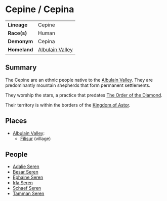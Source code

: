 # Cepine / Cepina

|||
| --- | --- |
| **Lineage** | Cepine | lineage.1
| **Race(s)** | Human |
| **Demonym** | Cepina |
| **Homeland** | [Albulain Valley](../places/plains-valleys/albulain-valley.md) |

## Summary

The Cepine are an ethnic people native to the [Albulain Valley](../places/plains-valleys/albulain-valley.md). They are predominantly mountain shepherds that form permanent settlements.

They worship the stars, a practice that predates [The Order of the Diamond](../organisations/the-order-of-the-diamond.md).

Their territory is within the borders of the [Kingdom of Astor](../civilisations/kingdom-of-astor/kingdom-of-astor.md).

## Places

- [Albulain Valley](../places/plains-valleys/albulain-valley.md):
  - [Filisur](../places/villages/filisur.md) (village)

## People

- [Adalie Seren](../characters/adalie-seren.md)
- [Besar Seren](../characters/besar-seren.md)
- [Ephaine Seren](../characters/ephaine-seren.md)
- [Irla Seren](../characters/irla-seren.md)
- [Schaef Seren](../characters/schaef-seren.md)
- [Tamman Seren](../characters/tamman-seren.md)
